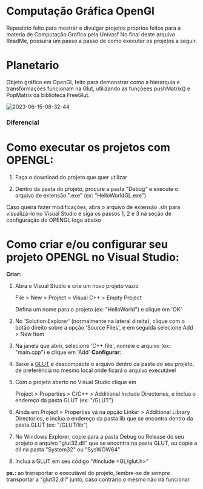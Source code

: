 <h1> Computação Gráfica OpenGl </h1>

Repositrio feito para mostrar e divulgar projetos proprios feitos para a materia de Computação Grafica pela Univasf
No final deste arquivo ReadMe, possuirá um passo a passo de como executar os projetos a seguir.

<h1> Planetario </h1>

Objeto gráfico em OpenGl, feito para demonstrar como a hierarquia e transformações funcionam na Glut, utilizando as funçõees pushMatrix() e PopMatrix da biblioteca FreeGlut.

![2023-06-15-08-32-44](https://github.com/Cauatn/Computacao-Grafica-OpenGl/assets/39890456/341779a3-8972-47e3-b309-d490415def69)

<h3> Diferencial </h3>

# Como executar os projetos com OPENGL:

1. Faça o download do projeto que quer utilizar

2. Dentro da pasta do projeto, procure a pasta "Debug" e execute o arquivo de extensão ".exe" (ex: "HelloWorldGL.exe")

Caso queira fazer modificações, abra o arquivo de extensão .sln para visualizá-lo no Visual Studio e siga os passos 1, 2 e 3 na seção de configuração do OPENGL logo abaixo

# Como criar e/ou configurar seu projeto OPENGL no Visual Studio:

__Criar:__

1. Abra o Visual Studio e crie um novo projeto vazio

	File > New > Project > Visual C++ > Empty Project

	Defina um nome para o projeto (ex: "HelloWorld") e clique em 'OK'

2. No 'Solution Explorer' (normalmente na lateral direita), clique com o botão direito sobre a opção 'Source Files', e em seguida selecione Add > New Item

3. Na janela que abrir, selecione 'C++ file', nomeie o arquivo (ex: "main.cpp") e clique em 'Add'
__Configurar__:

1. Baixe a [GLUT](http://www.aerstudio.com.br/downloads/GLUT/GLUT.zip) e descompacte o arquivo dentro da pasta do seu projeto, de preferência no mesmo local onde ficará o arquivo executável

2. Com o projeto aberto no Visual Studio clique em

	Project > Properties > C/C++ > Additional Include Directories, e inclua o endereço da pasta GLUT (ex: "/GLUT")

3. Ainda em Project > Properties vá na opção Linker > Additional Library Directories, e inclua o endereço da pasta lib que se encontra dentro da pasta GLUT (ex: "/GLUT/lib")

4. No Windows Explorer, copie para a pasta Debug ou Release do seu projeto o arquivo "glut32.dll" que se encontra na pasta GLUT, ou copie a dll na pasta "System32" ou "SysWOW64"

5. Inclua a GLUT em seu código "#include <GL/glut.h>"

__ps.:__ ao transportar o executável do projeto, lembre-se de sempre transportar a "glut32.dll" junto, caso contrário o mesmo não irá funcionar
